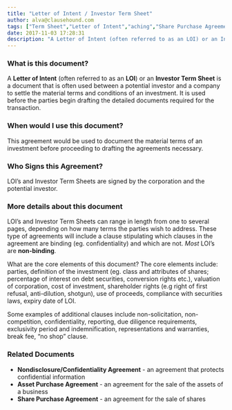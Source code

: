 ```yaml
---
title: "Letter of Intent / Investor Term Sheet"
author: alva@clausehound.com
tags: ["Term Sheet","Letter of Intent","aching","Share Purchase Agreement"]
date: 2017-11-03 17:28:31
description: "A Letter of Intent (often referred to as an LOI) or an Investor Term Sheet is a document that is often used between a potential investor and a company to settle the material terms and conditions of an investment."
---
```



 

### What is this document?

A **Letter of Intent** (often referred to as an **LOI**) or an **Investor Term Sheet** is a document that is often used between a potential investor and a company to settle the material terms and conditions of an investment. It is used before the parties begin drafting the detailed documents required for the transaction.

 

### When would I use this document?
This agreement would be used to document the material terms of an investment before proceeding to drafting the agreements necessary.

 

### Who Signs this Agreement?
LOI’s and Investor Term Sheets are signed by the corporation and the potential investor.

 

### More details about this document
LOI’s and Investor Term Sheets can range in length from one to several pages, depending on how many terms the parties wish to address. These type of agreements will include a clause stipulating which clauses in the agreement are binding (eg. confidentiality) and which are not. *Most* LOI’s are **non-binding**.

 

What are the core elements of this document?
The core elements include: parties, definition of the investment (eg. class and attributes of shares; percentage of interest on debt securities, conversion rights etc.), valuation of corporation, cost of investment, shareholder rights (e.g right of first refusal, anti-dilution, shotgun), use of proceeds, compliance with securities laws, expiry date of LOI.

Some examples of additional clauses include non-solicitation, non-competition, confidentiality, reporting, due diligence requirements, exclusivity period and indemnification, representations and warranties, break fee, “no shop” clause.

 

### Related Documents
- **Nondisclosure/Confidentiality Agreement** - an agreement that protects confidential information
- **Asset Purchase Agreement** - an agreement for the sale of the assets of a business
- **Share Purchase Agreement** - an agreement for the sale of shares
